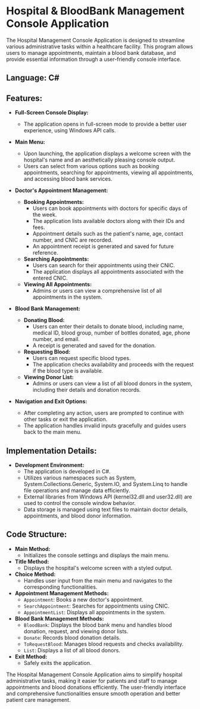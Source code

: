 # Hospital & BloodBank Management Console Application

The Hospital Management Console Application is designed to streamline various administrative tasks within a healthcare facility. This program allows users to manage appointments, maintain a blood bank database, and provide essential information through a user-friendly console interface.

## Language: C#

## Features:
- **Full-Screen Console Display:** 
  - The application opens in full-screen mode to provide a better user experience, using Windows API calls.

- **Main Menu:** 
  - Upon launching, the application displays a welcome screen with the hospital's name and an aesthetically pleasing console output.
  - Users can select from various options such as booking appointments, searching for appointments, viewing all appointments, and accessing blood bank services.

- **Doctor's Appointment Management:**
  - **Booking Appointments:**
    - Users can book appointments with doctors for specific days of the week.
    - The application lists available doctors along with their IDs and fees.
    - Appointment details such as the patient's name, age, contact number, and CNIC are recorded.
    - An appointment receipt is generated and saved for future reference.
  - **Searching Appointments:**
    - Users can search for their appointments using their CNIC.
    - The application displays all appointments associated with the entered CNIC.
  - **Viewing All Appointments:**
    - Admins or users can view a comprehensive list of all appointments in the system.

- **Blood Bank Management:**
  - **Donating Blood:**
    - Users can enter their details to donate blood, including name, medical ID, blood group, number of bottles donated, age, phone number, and email.
    - A receipt is generated and saved for the donation.
  - **Requesting Blood:**
    - Users can request specific blood types.
    - The application checks availability and proceeds with the request if the blood type is available.
  - **Viewing Donor List:**
    - Admins or users can view a list of all blood donors in the system, including their details and donation records.

- **Navigation and Exit Options:**
  - After completing any action, users are prompted to continue with other tasks or exit the application.
  - The application handles invalid inputs gracefully and guides users back to the main menu.

## Implementation Details:
- **Development Environment:**
  - The application is developed in C#.
  - Utilizes various namespaces such as System, System.Collections.Generic, System.IO, and System.Linq to handle file operations and manage data efficiently.
  - External libraries from Windows API (kernel32.dll and user32.dll) are used to control the console window behavior.
  - Data storage is managed using text files to maintain doctor details, appointments, and blood donor information.

## Code Structure:
- **Main Method:**
  - Initializes the console settings and displays the main menu.
- **Title Method:**
  - Displays the hospital's welcome screen with a styled output.
- **Choice Method:**
  - Handles user input from the main menu and navigates to the corresponding functionalities.
- **Appointment Management Methods:**
  - `Appointment`: Books a new doctor's appointment.
  - `SearchAppointment`: Searches for appointments using CNIC.
  - `AppointmentList`: Displays all appointments in the system.
- **Blood Bank Management Methods:**
  - `BloodBank`: Displays the blood bank menu and handles blood donation, request, and viewing donor lists.
  - `Donate`: Records blood donation details.
  - `ToRequestBlood`: Manages blood requests and checks availability.
  - `List`: Displays a list of all blood donors.
- **Exit Method:**
  - Safely exits the application.

The Hospital Management Console Application aims to simplify hospital administrative tasks, making it easier for patients and staff to manage appointments and blood donations efficiently. The user-friendly interface and comprehensive functionalities ensure smooth operation and better patient care management.
